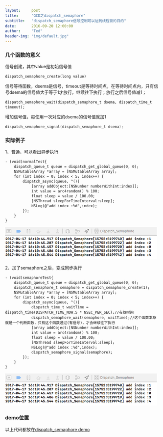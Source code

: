 ```yaml
---
layout:     post
title:      "GCD之dispatch_semaphore"
subtitle:   "dispatch_semaphore信号控制可以达到线程锁的目的"
date:       2016-09-20 12:00:00
author:     "Ted"
header-img: "img/default.jpg"
---
```


### 几个函数的意义

信号创建，其中value是初始信号值

````
dispatch_semaphore_create(long value) 
````

 信号等待函数，dsema是信号，timeout是等待时间点，在等待时间点内，只有信号dsema的信号值大于等于1才放行，继续往下执行；放行之后信号值减1；

````
dispatch_semaphore_wait(dispatch_semaphore_t dsema, dispatch_time_t timeout); 
````

增加信号值，每使用一次对应的dsema的信号值就加1

````objective-c
dispatch_semaphore_signal(dispatch_semaphore_t dsema);
````

### 实际例子

1、普通，可以看出异步执行

````
- (void)normalTest{
    dispatch_queue_t queue = dispatch_get_global_queue(0, 0); 
    NSMutableArray *array = [NSMutableArray array];  
    for (int index = 0; index < 5; index++) {      
        dispatch_async(queue, ^(){     
            [array addObject:[NSNumber numberWithInt:index]];          
            int value = arc4random() % 100;           
            float sleep = value / 100.00;           
            [NSThread sleepForTimeInterval:sleep];            
            NSLog(@"add index :%d",index);
        });        
    }
}
````

![](/img/semaphore/semaphore_01.png)

2、加了semaphore之后，变成同步执行

````
- (void)semaphoreTest{
    dispatch_queue_t queue = dispatch_get_global_queue(0, 0);   
    dispatch_semaphore_t semaphore = dispatch_semaphore_create(1);
    NSMutableArray *array = [NSMutableArray array];
    for (int index = 0; index < 5; index++) {       
        dispatch_async(queue, ^(){
            dispatch_time_t waitTime = dispatch_time(DISPATCH_TIME_NOW,5 * NSEC_PER_SEC);//有效时间
            dispatch_semaphore_wait(semaphore, waitTime);//这个函数本身就是一个判断函数，只有这个函数通过(有信号)，才会继续往下执行       
            [array addObject:[NSNumber numberWithInt:index]];
            int value = arc4random() % 100;
            float sleep = value / 100.00;
            [NSThread sleepForTimeInterval:sleep];
            NSLog(@"add index :%d",index);           
            dispatch_semaphore_signal(semaphore);
        });        
    }
}
````

![](/img/semaphore/semaphore_01.png)

### demo位置

以上代码都放在[dispatch_semaphore demo](https://github.com/helloted/dispatch_semaphore) 


